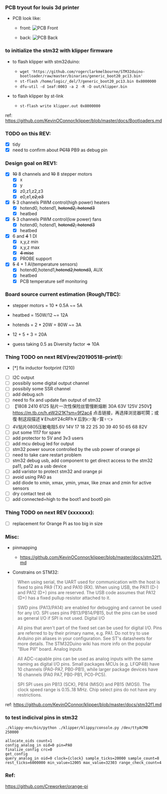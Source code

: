 ### PCB tryout for louis 3d printer
* PCB look like:
	* front:
	![PCB Front](https://raw.githubusercontent.com/louiscklaw/3D-printer-board/feature/renumbering/hardware/printer-board/renders/z_printer-board.png?raw=true "Front")

	* back:
	![PCB Back](https://raw.githubusercontent.com/louiscklaw/3D-printer-board/feature/renumbering/hardware/printer-board/renders/Z_printer-board.png?raw=true "Back")


### to initialize the stm32 with klipper firmware
* to flash klipper with stm32duino:
    * `wget 'https://github.com/rogerclarkmelbourne/STM32duino-bootloader/raw/master/binaries/generic_boot20_pc13.bin'`
    * `st-flash /home/logic/_del/7/generic_boot20_pc13.bin 0x8000000`
    * `dfu-util -d 1eaf:0003 -a 2 -R -D out/klipper.bin`

* to flash klipper by st-link
    * `st-flash write klipper.out 0x8000000`

ref: https://github.com/KevinOConnor/klipper/blob/master/docs/Bootloaders.md

### TODO on this REV:
- [x] tidy
- [x] need to confirm about ~~PC13~~ PB9 as debug pin

### Design goal on REV1:
- [x] ~~10~~ 8 channels and ~~10~~ 8 stepper motors
    - [x] x
    - [x] y
    - [x] z0,z1,z2,z3
    - [x] e0,e1,~~e2,e3~~

- [x] ~~5~~ 3 channels PWM control(high power) heaters
    - [x] hotend0, hotend1, ~~hotend2, hotend3~~
    - [x] heatbed

- [x] ~~5~~ 3 channels PWM control(low power) fans
    - [x] hotend0, hotend1, ~~hotend2, hotend3~~
    - [x] heatbed

- [x] 6 and ~~4~~ 1 DI
    - [x] x,y,z min
    - [x] x,y,z max
    - [x] ~~4 misc~~
    - [x] PROBE support

- [x] ~~5~~ 4 + 1  AI(temperature sensors)
    - [x] hotend0,hotend1,~~hotend2,hotend3~~, AUX
    - [x] heatbed
    - [x] PCB temperature self monitoring

### Board source current estimation (**Rough/TBC**):
* stepper motors = 10 * 0.5A ~= 5A
* heatbed = 150W/12 ~= 12A
* hotends = 2 * 20W = 80W ~= 3A

* 12 + 5 + 3 = 20A
* guess taking 0.5 as Diversity factor => 10A

### Thing TODO on next REV(rev/20190518-print1):
- [*] fix inductor footprint (1210)
- [ ] I2C output
- [ ] possibily some digital output channel
- [ ] possibily some SSR channel
- [ ] add debug.sch
- [ ] need to fix and update fan output of stm32
- [ ] 【1808 2410 6125 贴片一次性保险丝管慢断熔断 30A 63V 125V 250V】https://m.tb.cn/h.eW2i21K?sm=9f2ac4 点击链接，再选择浏览器咑閞；或復·制这段描述￥EhubY24cRFh￥后到👉淘♂寳♀👈
- [ ] 4V贴片0805压敏电阻5.6V 14V 17 18 22 25 30 39 40 50 65 68 82V
- [ ] put some 1117 for spare
- [ ] add protector to 5V and 3v3 users
- [ ] add mcu debug led for output
- [ ] stm32 power source controlled by the usb power of orange pi
- [ ] need to take care restart problem
- [ ] stm32 debug usb, add component to get direct access to the stm32 pa11, pa12 as a usb device
- [ ] add varistor to protect stm32 and orange pi
- [ ] avoid using PA0 as
- [ ] add diode to xmin, xmax, ymin, ymax, like zmax and zmin for active sensors
- [ ] dry contact test ok
- [ ] add connected=high to the boot1 and boot0 pin

### Thing TODO on next REV (xxxxxxx):
- [ ] replacement for Orange Pi as too big in size


### Misc:
* pinmapping
    * https://github.com/KevinOConnor/klipper/blob/master/docs/stm32f1.md

* Constrains on STM32:
> When using serial, the UART used for communication with the host is fixed to pins PA9 (TX) and PA10 (RX).
> When using USB, the PA11 (D-) and PA12 (D+) pins are reserved.
> The USB code assumes that PA12 (D+) has a fixed pullup resistor attached to it.

> SWD pins (PA13/PA14) are enabled for debugging and cannot be used for any I/O.
> SPI uses pins PB13/PB14/PB15, but the pins can be used as general I/O if SPI is not used.
> Digital I/O

> All pins that aren't part of the fixed set can be used for digital I/O.
> Pins are referred to by their primary name, e.g. PA1.
> Do not try to use Arduino pin aliases in your configuration.
> See ST's datasheets for more details.
> The STM32Duino wiki has more info on the popular "Blue Pill" board.
> Analog inputs

> All ADC-capable pins can be used as analog inputs with the same naming as digital I/O pins.
> Small packages MCUs (e.g. LFQP48) have 10 channels (PA0-PA7, PB0-PB1), while larger package devices have 16 channels (PA0 PA7, PB0-PB1, PC0-PC5).

> SPI
> SPI uses pin PB13 (SCK), PB14 (MISO) and PB15 (MOSI). The clock speed range is 0.15..18 MHz.  Chip select pins do not have any restrictions.

ref: https://github.com/KevinOConnor/klipper/blob/master/docs/stm32f1.md

### to test indicival pins in stm32
```
./klippy-env/bin/python ./klipper/klippy/console.py /dev/ttyACM0 250000

allocate_oids count=1
config_analog_in oid=0 pin=PA0
finalize_config crc=0
get_config
query_analog_in oid=0 clock={clock} sample_ticks=20000 sample_count=8 rest_ticks=6000000 min_value=12005 max_value=32303 range_check_count=4
```



### Ref:
https://github.com/Creworker/orange-pi
